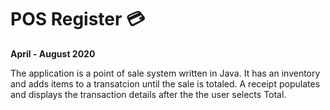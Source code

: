 # POS Register 💳

**April - August 2020**

The application is a point of sale system written in Java.  It has an inventory and adds items to a transatcion until the sale is totaled.  A receipt populates and displays the transaction details after the the user selects Total.  

